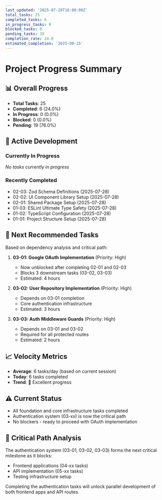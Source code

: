 ```yaml
---
last_updated: '2025-07-28T16:00:00Z'
total_tasks: 25
completed_tasks: 6
in_progress_tasks: 0
blocked_tasks: 0
pending_tasks: 19
completion_rate: 24.0
estimated_completion: '2025-08-15'
---
```


# Project Progress Summary

## 📊 Overall Progress
- **Total Tasks**: 25
- **Completed**: 6 (24.0%)
- **In Progress**: 0 (0.0%)
- **Blocked**: 0 (0.0%)
- **Pending**: 19 (76.0%)

## 🚀 Active Development
### Currently In Progress
*No tasks currently in progress*

### Recently Completed
- 02-03: Zod Schema Definitions (2025-07-28)
- 02-02: UI Component Library Setup (2025-07-28)
- 02-01: Shared Package Setup (2025-07-28)
- 01-03: ESLint Ultimate Type Safety (2025-07-28)
- 01-02: TypeScript Configuration (2025-07-28)
- 01-01: Project Structure Setup (2025-07-28)

## 🎯 Next Recommended Tasks
Based on dependency analysis and critical path:

1. **03-01: Google OAuth Implementation** (Priority: High)
   - Now unblocked after completing 02-01 and 02-03
   - Blocks 3 downstream tasks (03-02, 03-03)
   - Estimated: 4 hours

2. **03-02: User Repository Implementation** (Priority: High)
   - Depends on 03-01 completion
   - Core authentication infrastructure
   - Estimated: 3 hours

3. **03-03: Auth Middleware Guards** (Priority: High)
   - Depends on 03-01 and 03-02
   - Required for all protected routes
   - Estimated: 2 hours

## 📈 Velocity Metrics
- **Average**: 6 tasks/day (based on current session)
- **Today**: 6 tasks completed
- **Trend**: 🚀 Excellent progress

## ⚠️ Current Status
- All foundation and core infrastructure tasks completed
- Authentication system (03-xx) is now the critical path
- No blockers - ready to proceed with OAuth implementation

## 🔄 Critical Path Analysis
The authentication system (03-01, 03-02, 03-03) forms the next critical milestone as it blocks:
- Frontend applications (04-xx tasks)
- API implementation (05-xx tasks)
- Testing infrastructure setup

Completing the authentication tasks will unlock parallel development of both frontend apps and API routes.